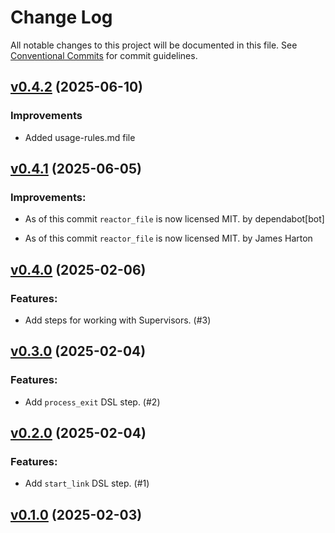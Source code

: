 <!--
SPDX-FileCopyrightText: 2025 James Harton

SPDX-License-Identifier: MIT
-->

# Change Log

All notable changes to this project will be documented in this file.
See [Conventional Commits](Https://conventionalcommits.org) for commit guidelines.

<!-- changelog -->

## [v0.4.2](https://github.com/ash-project/reactor_process/compare/v0.4.1...v0.4.2) (2025-06-10)


### Improvements

* Added usage-rules.md file


## [v0.4.1](https://github.com/ash-project/reactor_process/compare/v0.4.0...v0.4.1) (2025-06-05)




### Improvements:

* As of this commit `reactor_file` is now licensed MIT. by dependabot[bot]

* As of this commit `reactor_file` is now licensed MIT. by James Harton

## [v0.4.0](https://harton.dev/james/reactor_process/compare/v0.3.0...v0.4.0) (2025-02-06)




### Features:

* Add steps for working with Supervisors. (#3)

## [v0.3.0](https://harton.dev/james/reactor_process/compare/v0.2.0...v0.3.0) (2025-02-04)




### Features:

* Add `process_exit` DSL step. (#2)

## [v0.2.0](https://harton.dev/james/reactor_process/compare/v0.1.0...v0.2.0) (2025-02-04)




### Features:

* Add `start_link` DSL step. (#1)

## [v0.1.0](https://harton.dev/james/reactor_process/compare/v0.1.0...v0.1.0) (2025-02-03)
